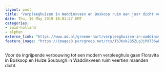 ```yaml
---
layout: post
title: "Verpleeghuizen in Waddinxveen en Boskoop ruim een jaar dicht voor renovatie"
date: Thu, 16 May 2019 18:01:27 GMT
categories: 
- zuid-holland 
- alphen 
externe_link: "https://www.ad.nl/groene-hart/verpleeghuizen-in-waddinxveen-en-boskoop-ruim-een-jaar-dicht-voor-renovatie~a51e7a51/"
feature_image: "https://images3.persgroep.net/rcs/T6JKsk2B5ZLgJjPXT36wP8Z9tAk/diocontent/148529389/_fitwidth/400/?appId=21791a8992982cd8da851550a453bd7f&quality=0.7"
---
```


Voor de ingrijpende verbouwing tot een modern verpleeghuis gaan Floravita in Boskoop en Huize Souburgh in Waddinxveen ruim veertien maanden dicht.
